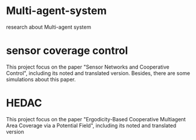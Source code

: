 # Multi-agent-system
research about Multi-agent system

# sensor coverage control
This project focus on the paper "Sensor Networks and Cooperative Control", including its noted and translated version. Besides, there are some simulations about this paper.

# HEDAC
This project focus on the paper "Ergodicity-Based Cooperative Multiagent Area Coverage via a Potential Field", including its noted and translated version
